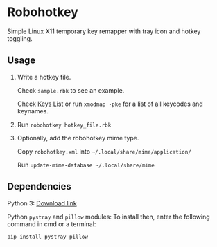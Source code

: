 # Robohotkey

Simple Linux X11 temporary key remapper with tray icon and hotkey toggling.

## Usage

1. Write a hotkey file.

    Check `sample.rbk` to see an example.

    Check [Keys List](./key_list.md) or run `xmodmap -pke` for a list of all keycodes and keynames.

2. Run `robohotkey hotkey_file.rbk`

3. Optionally, add the robohotkey mime type.

    Copy `robohotkey.xml` into `~/.local/share/mime/application/`

    Run `update-mime-database ~/.local/share/mime`

## Dependencies

Python 3: [Download link](https://www.python.org/downloads/)

Python `pystray` and `pillow` modules: To install then, enter the following command in cmd or a terminal:

```
pip install pystray pillow
```
